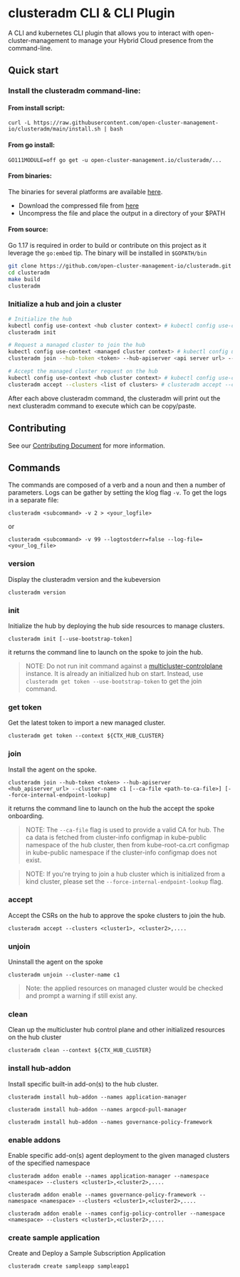 [comment]: # ( Copyright Contributors to the Open Cluster Management project )
# clusteradm CLI & CLI Plugin

A CLI and kubernetes CLI plugin that allows you to interact with open-cluster-management to manage your Hybrid Cloud presence from the command-line.

## Quick start

### Install the clusteradm command-line:

#### From install script:

```shell
curl -L https://raw.githubusercontent.com/open-cluster-management-io/clusteradm/main/install.sh | bash
```

#### From go install:

```shell
GO111MODULE=off go get -u open-cluster-management.io/clusteradm/...
```

#### From binaries:

The binaries for several platforms are available [here](https://github.com/open-cluster-management-io/clusteradm/releases).
- Download the compressed file from [here](https://github.com/open-cluster-management-io/clusteradm/releases)
- Uncompress the file and place the output in a directory of your $PATH

#### From source:

Go 1.17 is required in order to build or contribute on this project as it leverage the `go:embed` tip.
The binary will be installed in `$GOPATH/bin`

```bash
git clone https://github.com/open-cluster-management-io/clusteradm.git
cd clusteradm
make build
clusteradm
```

### Initialize a hub and join a cluster

```bash
# Initialize the hub
kubectl config use-context <hub cluster context> # kubectl config use-context kind-hub
clusteradm init

# Request a managed cluster to join the hub
kubectl config use-context <managed cluster context> # kubectl config use-context kind-managed-cluster
clusteradm join --hub-token <token> --hub-apiserver <api server url> --cluster-name <cluster name>

# Accept the managed cluster request on the hub
kubectl config use-context <hub cluster context> # kubectl config use-context kind-hub
clusteradm accept --clusters <list of clusters> # clusteradm accept --clusters c1,c2,...
```

After each above clusteradm command, the clusteradm will print out the next clusteradm command to execute which can be copy/paste.

## Contributing

See our [Contributing Document](CONTRIBUTING.md) for more information.

## Commands

The commands are composed of a verb and a noun and then a number of parameters.
Logs can be gather by setting the klog flag `-v`.
To get the logs in a separate file:
```
clusteradm <subcommand> -v 2 > <your_logfile>
```
or
```
clusteradm <subcommand> -v 99 --logtostderr=false --log-file=<your_log_file>
```

### version

Display the clusteradm version and the kubeversion

`clusteradm version`

### init

Initialize the hub by deploying the hub side resources to manage clusters.

`clusteradm init [--use-bootstrap-token]`

it returns the command line to launch on the spoke to join the hub.
> NOTE: Do not run init command against a [multicluster-controlplane](https://github.com/open-cluster-management-io/multicluster-controlplane) instance. It is already an initialized hub on start. Instead, use `clusteradm get token --use-bootstrap-token` to get the join command.

### get token

Get the latest token to import a new managed cluster.

`clusteradm get token --context ${CTX_HUB_CLUSTER}`
### join

Install the agent on the spoke.

`clusteradm join --hub-token <token> --hub-apiserver <hub_apiserver_url> --cluster-name c1 [--ca-file <path-to-ca-file>] [--force-internal-endpoint-lookup]`

it returns the command line to launch on the hub the accept the spoke onboarding.

> NOTE: The `--ca-file` flag is used to provide a valid CA for hub. The ca data is fetched from cluster-info configmap in kube-public namespace of the hub cluster, then from kube-root-ca.crt configmap in kube-public namespace if the cluster-info configmap does not exist.

> NOTE: If you're trying to join a hub cluster which is initialized from a kind cluster, please set the `--force-internal-endpoint-lookup` flag.

### accept

Accept the CSRs on the hub to approve the spoke clusters to join the hub.

`clusteradm accept --clusters <cluster1>, <cluster2>,....`

### unjoin

Uninstall the agent on the spoke

`clusteradm unjoin --cluster-name c1`
> Note: the applied resources on managed cluster would be checked and prompt a warning if still exist any.

### clean

Clean up the multicluster hub control plane and other initialized resources on the hub cluster

`clusteradm clean --context ${CTX_HUB_CLUSTER}`

### install hub-addon

Install specific built-in add-on(s) to the hub cluster.

`clusteradm install hub-addon --names application-manager`

`clusteradm install hub-addon --names argocd-pull-manager`

`clusteradm install hub-addon --names governance-policy-framework`

### enable addons

Enable specific add-on(s) agent deployment to the given managed clusters of the specified namespace

`clusteradm addon enable --names application-manager --namespace <namespace> --clusters <cluster1>,<cluster2>,....`

`clusteradm addon enable --names governance-policy-framework --namespace <namespace> --clusters <cluster1>,<cluster2>,....`

`clusteradm addon enable --names config-policy-controller --namespace <namespace> --clusters <cluster1>,<cluster2>,....`

### create sample application

Create and Deploy a Sample Subscription Application

`clusteradm create sampleapp sampleapp1`

